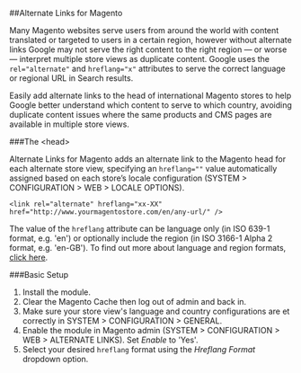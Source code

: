 ##Alternate Links for Magento

Many Magento websites serve users from around the world with content translated or targeted to users in a certain region, however without alternate links Google may not serve the right content to the right region &mdash; or worse &mdash; interpret multiple store views as duplicate content. Google uses the `rel="alternate"` and  `hreflang="x"` attributes to serve the correct language or regional URL in Search results.

Easily add alternate links to the head of international Magento stores to help Google better understand which content to serve to which country, avoiding duplicate content issues where the same products and CMS pages are available in multiple store views.

###The &lt;head&gt;

Alternate Links for Magento adds an alternate link to the Magento head for each alternate store view, specifying an `hreflang=""` value automatically assigned based on each store&rsquo;s locale configuration (SYSTEM > CONFIGURATION > WEB > LOCALE OPTIONS).

    <link rel="alternate" hreflang="xx-XX" href="http://www.yourmagentostore.com/en/any-url/" />

The value of the `hreflang` attribute can be language only (in ISO 639-1 format, e.g. 'en') or optionally include the region (in ISO 3166-1 Alpha 2 format, e.g. 'en-GB'). To find out more about language and region formats, [click here](https://support.google.com/webmasters/answer/189077?hl=en).

###Basic Setup

1. Install the module.
2. Clear the Magento Cache then log out of admin and back in.
3. Make sure your store view's language and country configurations are et correctly in SYSTEM > CONFIGURATION > GENERAL.
4. Enable the module in Magento admin (SYSTEM > CONFIGURATION > WEB > ALTERNATE LINKS). Set *Enable* to 'Yes'.
5. Select your desired `hreflang` format using the *Hreflang Format* dropdown option.